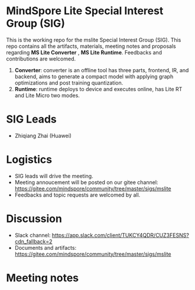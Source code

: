 # MindSpore Lite Special Interest Group (SIG)

This is the working repo for the mslite Special Interest Group (SIG). This repo contains all the artifacts, materials, meeting notes and proposals regarding **MS Lite Converter** , **MS Lite Runtime**. Feedbacks and contributions are welcomed.
1. **Converter**: converter is an offline tool has three parts, frontend, IR, and backend, aims to generate a compact model with applying graph optimizations and post training quantization. 
2. **Runtime**: runtime deploys to device and executes online, has Lite RT and Lite Micro two modes. 

# SIG Leads

* Zhiqiang Zhai (Huawei)

# Logistics

* SIG leads will drive the meeting.
* Meeting annoucement will be posted on our gitee channel: https://gitee.com/mindspore/community/tree/master/sigs/mslite
* Feedbacks and topic requests are welcomed by all.

# Discussion

* Slack channel: https://app.slack.com/client/TUKCY4QDR/CUZ3FESNS?cdn_fallback=2
* Documents and artifacts: https://gitee.com/mindspore/community/tree/master/sigs/mslite

# Meeting notes


